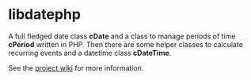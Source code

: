 # libdatephp
A full fledged date class **cDate** and a class to manage periods of time **cPeriod** written in PHP. Then there are some helper classes to calculate recurring events and a datetime class **cDateTime**.

See the [project wiki](https://github.com/rstoetter/libdatephp/wiki) for more information.
